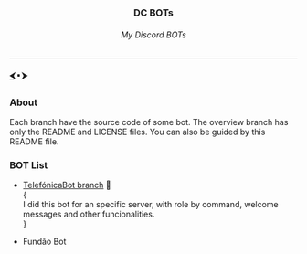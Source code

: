 <h3 align="center">DC BOTs</h3>
<h6 align="center">My Discord BOTs</h6>

---

#### <a href="https://github.com/orgs/free-workspace/repositories">⮜</a> 🢝 ⮞

### About
Each branch have the source code of some bot. The overview branch has only the README and LICENSE files. You can also be guided by this README file.

### BOT List
- <a href="https://github.com/free-workspace/DiscordBOTs/tree/Telef%C3%B3nicaBot">TelefónicaBot branch</a> 🌿
<br>{
<br>I did this bot for an specific server, with role by command, welcome messages and other funcionalities.
<br>}

- Fundão Bot
